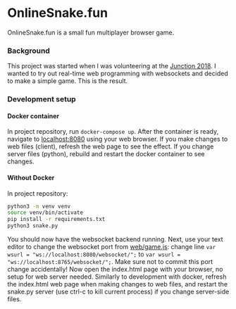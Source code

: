# OnlineSnake.fun

OnlineSnake.fun is a small fun multiplayer browser game.

### Background
This project was started when I was volunteering at the [Junction 2018](https://hackjunction.com/). I wanted to try out real-time web programming with websockets and decided to make a simple game. This is the result.

### Development setup
#### Docker container
In project repository, run `docker-compose up`. After the container is ready, navigate to [localhost:8080](http://localhost:8080) using your web browser. If you make changes to web files (client), refresh the web page to see the effect. If you change server files (python), rebuild and restart the docker container to see changes.

#### Without Docker
In project repository:
```bash
python3 -m venv venv
source venv/bin/activate
pip install -r requirements.txt
python3 snake.py
```
You should now have the websocket backend running. Next, use your text editor to change the websocket port from [web/game.js](./web/game.js): change line `var wsurl = "ws://localhost:8080/websocket/";` to `var wsurl = "ws://localhost:8765/websocket/";`. Make sure not to commit this port change accidentally!
Now open the index.html page with your browser, no setup for web server needed. Similarly to development with docker, refresh the index.html web page when making changes to web files, and restart the snake.py server (use ctrl-c to kill current process) if you change server-side files.
